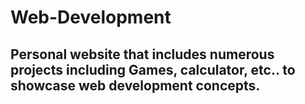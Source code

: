 # Web-Development

## Personal website that includes numerous projects including Games, calculator, etc.. to showcase web development concepts. 
